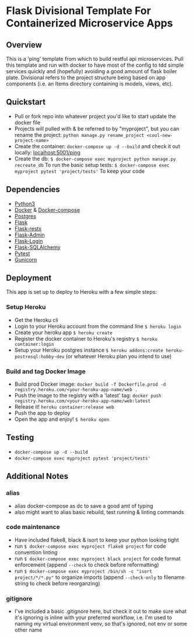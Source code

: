 # Flask Divisional Template For Containerized Microservice Apps

## Overview
  This is a 'ping' template from which to build restful api microservices.  Pull this template and run with docker to have most of the config to tdd simple services quickly and (hopefully) avoiding a good amount of flask boiler plate. Divisional refers to the project structure being based on app components (i.e. an Items directory containing is models, views, etc).

## Quickstart
  - Pull or fork repo into whatever project you'd like to start update the docker file
  - Projects will pulled with & be referred to by "myproject", but you can rename the project: `python manage.py rename_project <cool-new-project-name>`
  - Create the container: `docker-compose up -d --build` and check it out locally: [localhost:5001/ping](localhost:5001/ping)
  - Create the db: `$ docker-compose exec myproject python manage.py recreate_db`
  To run the basic setup tests:
  `$ docker-compose exec myproject pytest 'project/tests'`
  To keep your code

## Dependencies
  - [Python3](https://www.python.org/downloads/)
  - [Docker](https://docs.docker.com/get-started/) & [Docker-compose](https://docs.docker.com/compose/install/)
  - [Postgres](https://www.postgresql.org/)
  - [Flask](https://flask.palletsprojects.com/en/1.1.x/)
  - [Flask-restx](https://flask-restx.readthedocs.io/en/latest/)
  - [Flask-Admin](https://flask-admin.readthedocs.io/en/latest/)
  - [Flask-Login](https://flask-login.readthedocs.io/en/latest/)
  - [Flask-SQLAlchemy](https://flask-sqlalchemy.palletsprojects.com/en/2.x/)
  - [Pytest](https://docs.pytest.org/en/latest/contents.html)
  - [Gunicorn](https://docs.gunicorn.org/en/stable/settings.html)

## Deployment
  This app is set up to deploy to Heroku with a few simple steps:
  ### Setup Heroku
  - Get the Heroku cli
  - Login to your Heroku account from the command line `$ heroku login`
  - Create your heroku app `$ heroku create`
  - Register the docker container to Heroku's registry `$ heroku container:login`
  - Setup your Heroku postgres instance `$ heroku addons:create heroku-postresql:hobby-dev` (or whatever Heroku plan you intend to use)
  ### Build and tag Docker Image
  - Build prod Docker image: `docker build -f Dockerfile.prod -d registry.heroku.com/<your-heroku-app-name/web .`
  - Push the image to the registry with a 'latest' tag: `docker push registry.heroku.com/<your-heroku-app-name/web:latest`
  - Release it! `heroku container:release web`
  - Push the app to deploy
  - Open the app and enjoy! `$ heroku open`

## Testing
  - `docker-compose up -d --build`
  - `docker-compose exec myproject pytest 'project/tests'`


## Additional Notes
### alias
  - alias docker-compose as dc to save a good amt of typing
  - also might want to alias basic rebuild, test running & linting commands
### code maintenance
  - Have included flake8, black & isort to keep your python looking tight
  - run `$ docker-compose exec myproject flake8 project` for code convention linting
  - run `$ docker-compose exec myproject black project` for code format enforcement (append `--check` to check before reformatting)
  - run `$ docker-compose exec myproject /bin/sh -c "isort project/*/*.py"` to organize imports (append `--check-only` to filename string to check before reorganzing)
### gitignore
  - I've included a basic .gitignore here, but check it out to make sure what it's ignoring is inline with your preferred workflow, i.e. I'm used to naming my virtual environment venv, so that's ignored, not env or some other name
